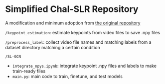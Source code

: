 # Simplified Chal-SLR Repository

A modification and minimum adoption from [the original repository](https://github.com/jackyjsy/CVPR21Chal-SLR)

`/keypoint_estimation`: estimate keypoints from video files to save .npy files
<br>

`/preprocess_label`: collect video file names and matching labels from a dataset directory matching a certain condition

`/SL-GCN`
- `integrate_npys.ipynb`: integrate keypoint .npy files and labels to make train-ready files
- `main.py`: main code to train, finetune, and test models
